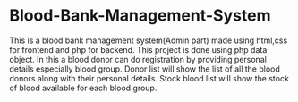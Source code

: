 # Blood-Bank-Management-System
This is a blood bank management system(Admin part) made using html,css for frontend and php for backend.
This project is done using php data object.
In this a blood donor can do registration by providing personal details especially blood group. 
Donor list will show the list of all the blood donors along with their personal details.
Stock blood list will show the stock of blood available for each blood group.
